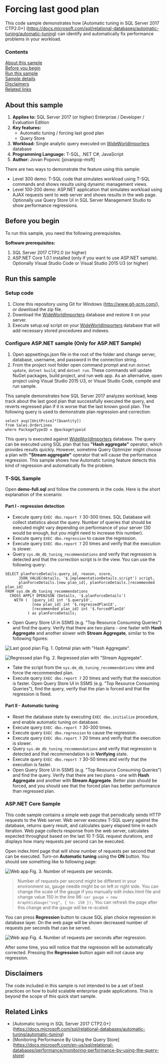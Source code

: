 # Forcing last good plan
This code sample demonstrates how [Automatic tuning in SQL Server 2017 CTP2.0+] (https://docs.microsoft.com/sql/relational-databases/automatic-tuning/automatic-tuning) can identify and automatically fix performance problems in your workload.

### Contents

[About this sample](#about-this-sample)<br/>
[Before you begin](#before-you-begin)<br/>
[Run this sample](#run-this-sample)<br/>
[Sample details](#sample-details)<br/>
[Disclaimers](#disclaimers)<br/>
[Related links](#related-links)<br/>

<a name=about-this-sample></a>

## About this sample 
1. **Applies to:** SQL Server 2017 (or higher) Enterprise / Developer / Evaluation Edition
2. **Key features:**
    - Automatic tuning / forcing last good plan
    - Query Store
3. **Workload:** Single analytic query executed on [WideWorldImporters](../../../databases/wide-world-importers) database
4. **Programming Language:** T-SQL, .NET C#, JavaScript
5. **Author:** Jovan Popovic [jovanpop-msft]

There are two ways to demonstrate the feature using this sample:
 - Level 300 demo: T-SQL code that simulates workload using T-SQL commands and shows results using dynamic management views.
 - Level 100-200 demo: ASP.NET application that simulates workload using AJAX requests sent to web server and shows results in the web page. Optionally use Query Store UI in SQL Server Management Studio to show performance regressions.

<a name=before-you-begin></a>

## Before you begin

To run this sample, you need the following prerequisites.

**Software prerequisites:**

1. SQL Server 2017 CTP2.0 (or higher)
2. ASP.NET Core 1.0.1 installed (only if you want to use ASP.NET sample). Optionally Visual Studio Code or Visual Studio 2015 U3 (or higher)

<a name=run-this-sample></a>

## Run this sample

### Setup code
1. Clone this repository using Git for Windows (http://www.git-scm.com/), or download the zip file.
2. Download the [WideWorldImporters](../../../databases/wide-world-importers) database and restore it on your server.
3. Execute setup.sql script on your [WideWorldImporters](../../../databases/wide-world-importers) database that will add necessary stored procedures and indexes.

### Configure ASP.NET sample (Only for ASP.NET Sample)
1. Open appsettings.json file in the root of the folder and change server, database, username, and password in the connection string.
2. From the project root folder open command prompt and run `dotnet update`, `dotnet build`, and `dotnet run`. These commands will update NuGet packages, build project, and run web app. As an alternative,
open project using Visual Studio 2015 U3, or Visual Studio Code, compile and run sample.

<a name=sample-details></a>

This sample demonstrates how SQL Server 2017 analyzes workload, keep track about the last good
plan that successfully executed the query, and reverts regressed plan if it is worse that the last known good plan.
The following query is used to demonstrate plan regression and correction:

```
select avg([UnitPrice]*[Quantity])
from Sales.OrderLines
where PackageTypeID = @packagetypeid
```

This query is executed against [WideWorldImporters](../../../databases/wide-world-importers) database. The query can be executed using SQL plan that has **"Hash aggregate"** operator, which provides results quickly. However, sometime Query Optimizer might choose a plan with **"Stream aggregate"** operator that will cause the performance regression. This sample shows how Automatic tuning feature detects this kind of regression and automatically fix the problem.

### T-SQL Sample
Open **demo-full.sql** and follow the comments in the code. Here is the short explanation of the scenario:

#### Part I - regression detection
 - Execute query `EXEC dbo.report 7` 30-300 times. SQL Database will collect statistics about the query. Number of queries that should be executed might vary depending on performance of your server (30 would be enough, but you might need to increase this number).
 - Execute query `EXEC dbo.regression` to cause the regression.
 - Execute query `EXEC dbo.report 7` 20 times and verify that the execution is slower.
 - Query `sys.dm_db_tuning_recommendations` and verify that regression is detected and that
 the correction script is in the view. You can use the following query:

```
SELECT planForceDetails.query_id, reason, score,
      JSON_VALUE(details, '$.implementationDetails.script') script,
      planForceDetails.[new plan_id], planForceDetails.[recommended plan_id]
FROM sys.dm_db_tuning_recommendations
  CROSS APPLY OPENJSON (Details, '$.planForceDetails')
    WITH (  [query_id] int '$.queryId',
            [new plan_id] int '$.regressedPlanId',
            [recommended plan_id] int '$.forcedPlanId'
          ) as planForceDetails;
```

 - Open Query Store UI in SSMS (e.g. "Top Resource Consuming Queries") and find the query. Verify that there are two plans - one faster with **Hash Aggregate** and another slower with **Stream Aggregate**, similar to the following figures:

![Last good plan](../../../../media/features/automatic-tuning/flgp-query-store-ui-last-good-plan.png "Last good plan")
Fig. 1. Optimal plan with "Hash Aggregate".

![Regressed plan](../../../../media/features/automatic-tuning/flgp-query-store-ui-regressed-plan.png "Regressed plan")
Fig. 2. Regressed plan with "Stream Aggregate".

 - Take the script from the `sys.dm_db_tuning_recommendations` view and force the recommended plan.
 - Execute query `EXEC dbo.report 7` 20 times and verify that the execution is faster. Open Query Store UI in SSMS (e.g. "Top Resource Consuming Queries"), find the query, verify that the plan is forced and that the regression is fixed.

#### Part II - Automatic tuning
 - Reset the database state by executing `EXEC dbo.initialize` procedure, and enable automatic tuning on database.
 - Execute query `EXEC dbo.report 7` 30-300 times.
 - Execute query `EXEC dbo.regression` to cause the regression.
 - Execute query `EXEC dbo.report 7` 20 times and verify that the execution is slower.
 - Query `sys.dm_db_tuning_recommendations` and verify that regression is detected and that
 recommendation is in **Verifying** state.
 - Execute query `EXEC dbo.report 7` 30-50 times and verify that the execution is faster.
 - Open Query Store UI in SSMS (e.g. "Top Resource Consuming Queries") and find the query. Verify that there are two plans - one with **Hash Aggregate** and another with **Stream Aggregate**. Better plan should be forced, and you should see that the forced plan has better performance than regressed plan.

### ASP.NET Core Sample

This code sample contains a simple web page that periodically sends HTTP requests to the Web server. Web server executes T-SQL query against the database, returns query result, and calculates query elapsed time in each iteration.
Web page collects response from the web server, calculates expected throughput based on the
last 10 T-SQL request durations, and displays how many requests per second can be executed.

Open index.html page that will show number of requests per second that can be executed. Turn-on
**Automatic tuning** using the **ON** button. You should see something like to following page:

![Web app](../../../../media/features/automatic-tuning/flgp-web-ui.png "Demo web app")
Fig. 3. Number of requests per seconds.

> Number of requests per second might be different in your environment so, gauge needle might
> be on left or right side. You can change the scale of the gauge if you manually edit index.html
> file and change value 150 in the line 96: `var gauge = new GraphVizGauge("svg", { to: 150 });`
> You can refresh the page after this change and the gauge will be re-scaled.

You can press **Regression** button to cause SQL plan choice regression in database layer. On the web page will be shown decreased number of requests per seconds that can be served.

![Web app](../../../../media/features/automatic-tuning/flgp-web-ui-regression.png "Demo web app")
Fig. 4. Number of requests per seconds after regression.

After some time, you will notice that the regression will be automatically corrected. Pressing the **Regression** button again will not cause any regression.

<a name=disclaimers></a>

## Disclaimers
The code included in this sample is not intended to be a set of best practices on how to build scalable enterprise grade applications. This is beyond the scope of this quick start sample.

<a name=related-links></a>

## Related Links

- [Automatic tuning in SQL Server 2017 CTP2.0+] (https://docs.microsoft.com/sql/relational-databases/automatic-tuning/automatic-tuning)
- [Monitoring Performance By Using the Query Store] (https://docs.microsoft.com/en-us/sql/relational-databases/performance/monitoring-performance-by-using-the-query-store)


